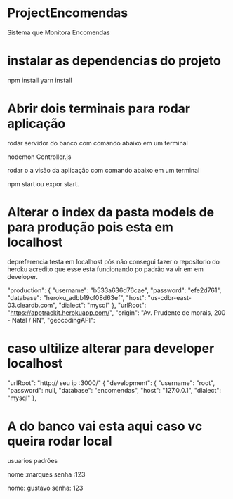 # ProjectEncomendas
Sistema que Monitora Encomendas

# instalar as dependencias do projeto

 npm install 
 yarn install 
 
 # Abrir dois terminais para rodar aplicação
 
 rodar servidor do banco com comando abaixo em um terminal
 
 nodemon Controller.js
 
 rodar o a visão da aplicação com comando abaixo em um terminal
 
 npm start ou expor start.
 
 
 # Alterar o index da pasta models de para produção pois esta em localhost
  depreferencia testa em localhost pós não consegui fazer o repositorio do heroku
  acredito que esse esta  funcionando po padrão va vir em em developer.

   "production": {
    "username": "b533a636d76cae",
    "password": "efe2d761",
    "database": "heroku_adbb19cf08d63ef",
    "host": "us-cdbr-east-03.cleardb.com",
    "dialect": "mysql"
  },
  "urlRoot": "https://apptrackit.herokuapp.com/",
  "origin": "Av. Prudente de morais, 200 - Natal / RN",
  "geocodingAPI": 

  # caso ultilize alterar para developer localhost

  "urlRoot": "http:// seu ip :3000/"
  {
  "development": {
    "username": "root",
    "password": null,
    "database": "encomendas",
    "host": "127.0.0.1",
    "dialect": "mysql"
  },
  
  # A do banco vai esta aqui caso vc queira rodar local
  usuarios padrões

nome :marques
senha :123

nome: gustavo
senha: 123
